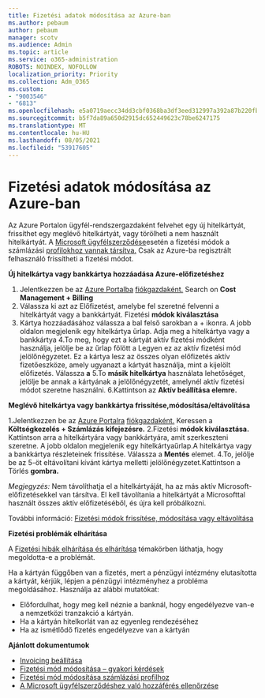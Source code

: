 ```yaml
---
title: Fizetési adatok módosítása az Azure-ban
ms.author: pebaum
author: pebaum
manager: scotv
ms.audience: Admin
ms.topic: article
ms.service: o365-administration
ROBOTS: NOINDEX, NOFOLLOW
localization_priority: Priority
ms.collection: Adm_O365
ms.custom:
- "9003546"
- "6813"
ms.openlocfilehash: e5a0719aecc34dd3cbf0368ba3df3eed312997a392a87b220fbafc8b21b19aa6
ms.sourcegitcommit: b5f7da89a650d2915dc652449623c78be6247175
ms.translationtype: MT
ms.contentlocale: hu-HU
ms.lasthandoff: 08/05/2021
ms.locfileid: "53917605"
---
```

# <a name="change-payment-information-in-azure"></a>Fizetési adatok módosítása az Azure-ban

Az Azure Portalon ügyfél-rendszergazdaként felvehet egy új hitelkártyát, frissíthet egy meglévő hitelkártyát, vagy törölheti a nem használt hitelkártyát. A [Microsoft ügyfélszerződése](https://docs.microsoft.com/azure/billing/billing-how-to-change-credit-card?WT.mc_id=Portal-Microsoft_Azure_Support#check-access-to-a-microsoft-customer-agreement)esetén a fizetési módok a számlázási [profilokhoz vannak társítva.](https://docs.microsoft.com/azure/billing/billing-how-to-change-credit-card?WT.mc_id=Portal-Microsoft_Azure_Support#change-payment-method-for-a-billing-profile) Csak az Azure-ba regisztrált felhasználó frissítheti a fizetési módot.

**Új hitelkártya vagy bankkártya hozzáadása Azure-előfizetéshez**

1. Jelentkezzen be az [Azure Portalba](https://portal.azure.com/) [fiókgazdaként.](https://docs.microsoft.com/azure/billing/billing-subscription-transfer?WT.mc_id=Portal-Microsoft_Azure_Support#whoisaa) Search on **Cost Management + Billing**
2. Válassza ki azt az Előfizetést, amelybe fel szeretné felvenni a hitelkártyát vagy a bankkártyát. Fizetési **módok kiválasztása**
3. Kártya hozzáadásához válassza a bal felső sarokban a + ikonra. A jobb oldalon megjelenik egy hitelkártya űrlap. Adja meg a hitelkártya vagy a bankkártya 4.To meg, hogy ezt a kártyát aktív fizetési módként használja, jelölje be az űrlap fölött a Legyen ez az aktív fizetési mód jelölőnégyzetet. Ez a kártya lesz az összes olyan előfizetés aktív fizetőeszköze, amely ugyanazt a kártyát használja, mint a kijelölt előfizetés. Válassza **a** 5.To **másik hitelkártya** használata lehetőséget, jelölje be annak a kártyának a jelölőnégyzetét, amelynél aktív fizetési módot szeretne használni.
6.Kattintson az **Aktív beállítása elemre.**

**Meglévő hitelkártya vagy bankkártya frissítése,módosítása/eltávolítása**

1.Jelentkezzen be az [Azure Portalra](https://portal.azure.com/) [fiókgazdaként.](https://docs.microsoft.com/azure/billing/billing-subscription-transfer?WT.mc_id=Portal-Microsoft_Azure_Support#whoisaa) Keressen a **Költségkezelés + Számlázás kifejezésre.**
2.Fizetési **módok kiválasztása.** Kattintson arra a hitelkártyára vagy bankkártyára, amit szerkeszteni szeretne. A jobb oldalon megjelenik egy hitelkártyaűrlap.A hitelkártya vagy a bankkártya részleteinek frissítése. Válassza a **Mentés** elemet.
4.To, jelölje be az 5-öt eltávolítani kívánt kártya melletti jelölőnégyzetet.Kattintson a Törlés **gombra.**

_Megjegyzés:_ Nem távolíthatja el a hitelkártyáját, ha az más aktív Microsoft-előfizetésekkel van társítva. El kell távolítania a hitelkártyát a Microsofttal használt összes aktív előfizetéséből, és újra kell próbálkozni.

További információ: [Fizetési módok frissítése, módosítása vagy eltávolítása](https://docs.microsoft.com/azure/billing/billing-how-to-change-credit-card?WT.mc_id=Portal-Microsoft_Azure_Support)

**Fizetési problémák elhárítása**

A [Fizetési hibák elhárítása és elhárítása](https://support.microsoft.com/help/4505172/troubleshooting-payment-issues) témakörben láthatja, hogy megoldotta-e a problémát.

Ha a kártyán függőben van a fizetés, mert a pénzügyi intézmény elutasította  a kártyát, kérjük, lépjen a pénzügyi intézményhez a probléma megoldásához. Használja az alábbi mutatókat:

- Előfordulhat, hogy meg kell néznie a banknál, hogy engedélyezve van-e a nemzetközi tranzakció a kártyán.
- Ha a kártyán hitelkorlát van az egyenleg rendezéséhez
- Ha az ismétlődő fizetés engedélyezve van a kártyán

**Ajánlott dokumentumok**

- [Invoicing beállítása](https://azure.microsoft.com/pricing/invoicing/)
- [Fizetési mód módosítása – gyakori kérdések](https://docs.microsoft.com/azure/billing/billing-how-to-change-credit-card?WT.mc_id=Portal-Microsoft_Azure_Support#frequently-asked-questions)
- [Fizetési mód módosítása számlázási profilhoz](https://docs.microsoft.com/azure/billing/billing-how-to-change-credit-card?WT.mc_id=Portal-Microsoft_Azure_Support#change-payment-method-for-a-billing-profile)
- [A Microsoft ügyfélszerződéshez való hozzáférés ellenőrzése](https://docs.microsoft.com/azure/billing/billing-how-to-change-credit-card?WT.mc_id=Portal-Microsoft_Azure_Support#check-access-to-a-microsoft-customer-agreement)